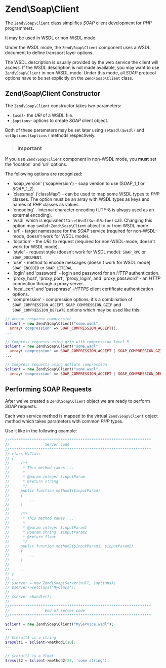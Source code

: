 # Zend\\Soap\\Client

The `Zend\Soap\Client` class simplifies *SOAP* client development for *PHP* programmers.

It may be used in WSDL or non-WSDL mode.

Under the WSDL mode, the `Zend\Soap\Client` component uses a WSDL document to define transport layer
options.

The WSDL description is usually provided by the web service the client will access. If the WSDL
description is not made available, you may want to use `Zend\Soap\Client` in non-WSDL mode. Under
this mode, all *SOAP* protocol options have to be set explicitly on the `Zend\Soap\Client` class.

## Zend\\Soap\\Client Constructor

The `Zend\Soap\Client` constructor takes two parameters:

- `$wsdl`- the *URI* of a WSDL file.
- `$options`- options to create *SOAP* client object.

Both of these parameters may be set later using `setWsdl($wsdl)` and `setOptions($options)` methods
respectively.

> ### Important
If you use `Zend\Soap\Client` component in non-WSDL mode, you **must** set the 'location' and 'uri'
options.

The following options are recognized:

- 'soap\_version' ('soapVersion') - soap version to use (SOAP\_1\_1 or *SOAP*\_1\_2).
- 'classmap' ('classMap') - can be used to map some WSDL types to *PHP* classes. The option must be
an array with WSDL types as keys and names of *PHP* classes as values.
- 'encoding' - internal character encoding (UTF-8 is always used as an external encoding).
- 'wsdl' which is equivalent to `setWsdl($wsdlValue)` call. Changing this option may switch
`Zend\Soap\Client` object to or from WSDL mode.
- 'uri' - target namespace for the *SOAP* service (required for non-WSDL-mode, doesn't work for WSDL
mode).
- 'location' - the *URL* to request (required for non-WSDL-mode, doesn't work for WSDL mode).
- 'style' - request style (doesn't work for WSDL mode): `SOAP_RPC` or `SOAP_DOCUMENT`.
- 'use' - method to encode messages (doesn't work for WSDL mode): `SOAP_ENCODED` or `SOAP_LITERAL`.
- 'login' and 'password' - login and password for an *HTTP* authentication.
- 'proxy\_host', 'proxy\_port', 'proxy\_login', and 'proxy\_password' - an *HTTP* connection through
a proxy server.
- 'local\_cert' and 'passphrase' -*HTTPS* client certificate authentication options.
- 'compression' - compression options; it's a combination of `SOAP_COMPRESSION_ACCEPT`,
`SOAP_COMPRESSION_GZIP` and `SOAP_COMPRESSION_DEFLATE` options which may be used like this:

```php
// Accept response compression
$client = new Zend\Soap\Client("some.wsdl",
  array('compression' => SOAP_COMPRESSION_ACCEPT));
...

// Compress requests using gzip with compression level 5
$client = new Zend\Soap\Client("some.wsdl",
  array('compression' => SOAP_COMPRESSION_ACCEPT | SOAP_COMPRESSION_GZIP | 5));
...

// Compress requests using deflate compression
$client = new Zend\Soap\Client("some.wsdl",
  array('compression' => SOAP_COMPRESSION_ACCEPT | SOAP_COMPRESSION_DEFLATE));
```

## Performing SOAP Requests

After we've created a `Zend\Soap\Client` object we are ready to perform *SOAP* requests.

Each web service method is mapped to the virtual `Zend\Soap\Client` object method which takes
parameters with common *PHP* types.

Use it like in the following example:

```php
//****************************************************************
//                Server code
//****************************************************************
// class MyClass
// {
//     /**
//      * This method takes ...
//      *
//      * @param integer $inputParam
//      * @return string
//      */
//     public function method1($inputParam)
//     {
//         ...
//     }
//
//     /**
//      * This method takes ...
//      *
//      * @param integer $inputParam1
//      * @param string  $inputParam2
//      * @return float
//      */
//     public function method2($inputParam1, $inputParam2)
//     {
//         ...
//     }
//
//     ...
// }
// ...
// $server = new Zend\Soap\Server(null, $options);
// $server->setClass('MyClass');
// ...
// $server->handle();
//
//****************************************************************
//                End of server code
//****************************************************************

$client = new Zend\Soap\Client("MyService.wsdl");
...

// $result1 is a string
$result1 = $client->method1(10);
...

// $result2 is a float
$result2 = $client->method2(22, 'some string');
```
